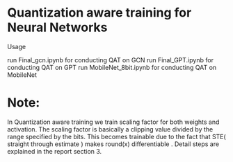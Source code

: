 # Quantization aware training for Neural Networks
Usage 

run Final_gcn.ipynb for conducting QAT on GCN
run Final_GPT.ipynb for conducting QAT on GPT 
run MobileNet_8bit.ipynb for conducting QAT on MobileNet 

# Note:
In Quantization aware training we train scaling factor for both weights and activation. The scaling factor is
basically a clipping value divided by the range specified by the bits. This becomes trainable due to the 
fact that STE( straight through estimate ) makes round(x) differentiable . Detail steps are explained in the report 
section 3. 
